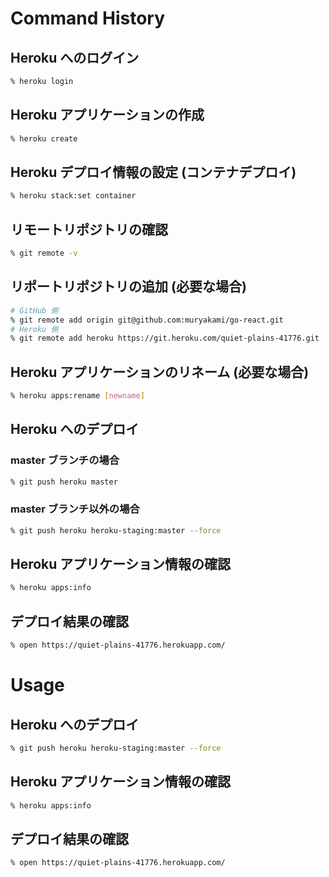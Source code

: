 # Command History

## Heroku へのログイン
``` sh
% heroku login
```

## Heroku アプリケーションの作成
``` sh
% heroku create
```

## Heroku デプロイ情報の設定 (コンテナデプロイ)
``` sh
% heroku stack:set container
```

## リモートリポジトリの確認
``` sh
% git remote -v
```

## リポートリポジトリの追加 (必要な場合)
``` sh
# GitHub 側
% git remote add origin	git@github.com:muryakami/go-react.git
# Heroku 側
% git remote add heroku https://git.heroku.com/quiet-plains-41776.git
```

## Heroku アプリケーションのリネーム (必要な場合)
``` sh
% heroku apps:rename [newname]
```

## Heroku へのデプロイ
### master ブランチの場合
``` sh
% git push heroku master
```
### master ブランチ以外の場合
``` sh
% git push heroku heroku-staging:master --force
```

## Heroku アプリケーション情報の確認
``` sh
% heroku apps:info
```

## デプロイ結果の確認
``` sh
% open https://quiet-plains-41776.herokuapp.com/
```

# Usage

## Heroku へのデプロイ
``` sh
% git push heroku heroku-staging:master --force
```

## Heroku アプリケーション情報の確認
``` sh
% heroku apps:info
```

## デプロイ結果の確認
``` sh
% open https://quiet-plains-41776.herokuapp.com/
```

